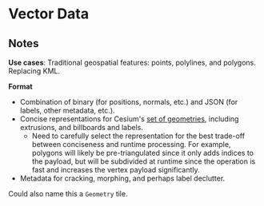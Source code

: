 # Vector Data

## Notes

**Use cases**: Traditional geospatial features: points, polylines, and polygons.  Replacing KML.

**Format**
* Combination of binary (for positions, normals, etc.) and JSON (for labels, other metadata, etc.).
* Concise representations for Cesium's [set of geometries](http://cesiumjs.org/2013/11/04/Geometry-and-Appearances/), including extrusions, and billboards and labels.
   * Need to carefully select the representation for the best trade-off between conciseness and runtime processing.  For example, polygons will likely be pre-triangulated since it only adds indices to the payload, but will be subdivided at runtime since the operation is fast and increases the vertex payload significantly.
* Metadata for cracking, morphing, and perhaps label declutter.

Could also name this a `Geometry` tile.
